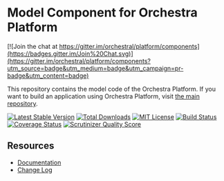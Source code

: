Model Component for Orchestra Platform
==============

[![Join the chat at https://gitter.im/orchestral/platform/components](https://badges.gitter.im/Join%20Chat.svg)](https://gitter.im/orchestral/platform/components?utm_source=badge&utm_medium=badge&utm_campaign=pr-badge&utm_content=badge)

This repository contains the model code of the Orchestra Platform. If you want to build an application using Orchestra Platform, visit [the main repository](https://github.com/orchestral/platform).

[![Latest Stable Version](https://img.shields.io/github/release/orchestral/model.svg?style=flat-square)](https://packagist.org/packages/orchestra/model)
[![Total Downloads](https://img.shields.io/packagist/dt/orchestra/model.svg?style=flat-square)](https://packagist.org/packages/orchestra/model)
[![MIT License](https://img.shields.io/packagist/l/orchestra/model.svg?style=flat-square)](https://packagist.org/packages/orchestra/model)
[![Build Status](https://img.shields.io/travis/orchestral/model/master.svg?style=flat-square)](https://travis-ci.org/orchestral/model)
[![Coverage Status](https://img.shields.io/coveralls/orchestral/model/master.svg?style=flat-square)](https://coveralls.io/r/orchestral/model?branch=master)
[![Scrutinizer Quality Score](https://img.shields.io/scrutinizer/g/orchestral/model/master.svg?style=flat-square)](https://scrutinizer-ci.com/g/orchestral/model/)

## Resources

* [Documentation](http://orchestraplatform.com/docs/latest/components/model)
* [Change Log](http://orchestraplatform.com/docs/latest/components/model/changes#v3-4)
